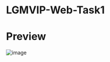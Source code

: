 # LGMVIP-Web-Task1

# Preview
![image](https://user-images.githubusercontent.com/83392438/188469750-2347efa7-aaed-4db1-b03b-d0d4a02d3988.png)
